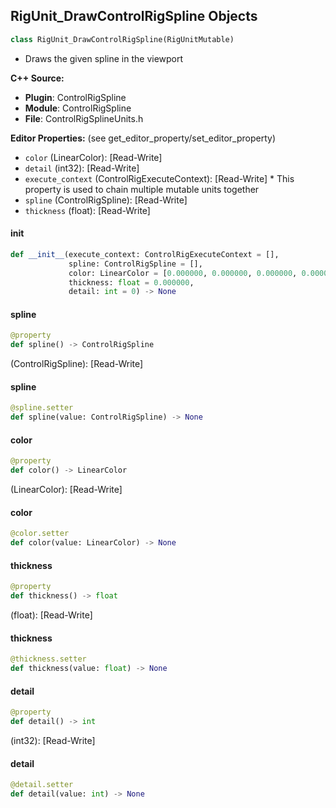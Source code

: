 ## RigUnit_DrawControlRigSpline Objects

```python
class RigUnit_DrawControlRigSpline(RigUnitMutable)
```

* Draws the given spline in the viewport

**C++ Source:**

- **Plugin**: ControlRigSpline
- **Module**: ControlRigSpline
- **File**: ControlRigSplineUnits.h

**Editor Properties:** (see get_editor_property/set_editor_property)

- ``color`` (LinearColor):  [Read-Write]
- ``detail`` (int32):  [Read-Write]
- ``execute_context`` (ControlRigExecuteContext):  [Read-Write] * This property is used to chain multiple mutable units together
- ``spline`` (ControlRigSpline):  [Read-Write]
- ``thickness`` (float):  [Read-Write]

<a id="unreal.RigUnit_DrawControlRigSpline.__init__"></a>

#### __init__

```python
def __init__(execute_context: ControlRigExecuteContext = [],
             spline: ControlRigSpline = [],
             color: LinearColor = [0.000000, 0.000000, 0.000000, 0.000000],
             thickness: float = 0.000000,
             detail: int = 0) -> None
```

<a id="unreal.RigUnit_DrawControlRigSpline.spline"></a>

#### spline

```python
@property
def spline() -> ControlRigSpline
```

(ControlRigSpline):  [Read-Write]

<a id="unreal.RigUnit_DrawControlRigSpline.spline"></a>

#### spline

```python
@spline.setter
def spline(value: ControlRigSpline) -> None
```

<a id="unreal.RigUnit_DrawControlRigSpline.color"></a>

#### color

```python
@property
def color() -> LinearColor
```

(LinearColor):  [Read-Write]

<a id="unreal.RigUnit_DrawControlRigSpline.color"></a>

#### color

```python
@color.setter
def color(value: LinearColor) -> None
```

<a id="unreal.RigUnit_DrawControlRigSpline.thickness"></a>

#### thickness

```python
@property
def thickness() -> float
```

(float):  [Read-Write]

<a id="unreal.RigUnit_DrawControlRigSpline.thickness"></a>

#### thickness

```python
@thickness.setter
def thickness(value: float) -> None
```

<a id="unreal.RigUnit_DrawControlRigSpline.detail"></a>

#### detail

```python
@property
def detail() -> int
```

(int32):  [Read-Write]

<a id="unreal.RigUnit_DrawControlRigSpline.detail"></a>

#### detail

```python
@detail.setter
def detail(value: int) -> None
```

<a id="unreal.RigUnit_GetLengthControlRigSpline"></a>